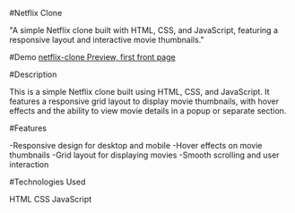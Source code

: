 #Netflix Clone

"A simple Netflix clone built with HTML, CSS, and JavaScript, featuring a responsive layout and interactive movie thumbnails."


#Demo
[netflix-clone Preview, first front page](https://github.com/ashokji0040/Netflix-clone/blob/main/images/Screenshot%202025-06-13%20011844.png)


#Description

This is a simple Netflix clone built using HTML, CSS, and JavaScript. It features a responsive grid layout to display movie thumbnails, with hover effects and the ability to view movie details in a popup or separate section.

#Features

-Responsive design for desktop and mobile
-Hover effects on movie thumbnails
-Grid layout for displaying movies
-Smooth scrolling and user interaction

#Technologies Used

HTML
CSS
JavaScript
